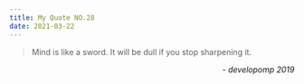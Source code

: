 ```yaml
---
title: My Quote NO.28
date: 2021-03-22
---
```


> Mind is like a sword. It will be dull if you stop sharpening it.

<div style="text-align: right"> <i>- developomp 2019</i> </div>
